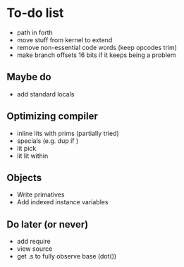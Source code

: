 # To-do list

* path in forth
* move stuff from kernel to extend
* remove non-essential code words (keep opcodes trim)
* make branch offsets 16 bits if it keeps being a problem

## Maybe do

* add standard locals

## Optimizing compiler

* inline lits with prims (partially tried)
* specials (e.g. dup if )
* lit pick
* lit lit within

## Objects

* Write primatives
* Add indexed instance variables

## Do later (or never)

* add require
* view source
* get .s to fully observe base (dot())
